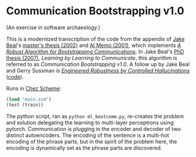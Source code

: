 # Communication Bootstrapping v1.0

(An exercise in software archaeology.)

This is a modernized transcription of the code from the appendix of
[Jake Beal](http://jakebeal.com/)'s
[master's thesis (2002)](https://groups.csail.mit.edu/mac/projects/amorphous/paperlisting.html#beal-masters) and
[AI Memo (2001)](https://dspace.mit.edu/bitstream/handle/1721.1/6082/AIM-2001-016.pdf?sequence=2),
which implements [_A Robust Algorithm for Bootstrapping Communications_](https://groups.csail.mit.edu/mac/projects/amorphous/Bootstrap/).
In Jake Beal's [PhD thesis (2007)](http://web.mit.edu/jakebeal/www/Publications/LearningByLearningToCommunicate.pdf), _Learning by Learning to Communicate_, this algorithm is referred to as _Communication Bootstrapping v1.0_. A follow up by Jake Beal and Gerry Sussman is [_Engineered Robustness by Controlled Hallucinations_](https://web.archive.org/web/20211024190753/http://aaai.org/Papers/Symposia/Fall/2008/FS-08-06/FS08-06-002.pdf) ([code](https://github.com/namin/hallucinations)).

Runs in [Chez Scheme](https://cisco.github.io/ChezScheme/):
```scheme
(load "main.scm")
(test (train))
```

The python script, ran as `python ml_bootcomm.py`, re-creates the problem and solution delegating the learning to multi-layer perceptrons using pytorch. Communication is plugging in the encoder and decoder of two distinct autoencoders. The encoding of the sentence is a multi-hot encoding of the phrase parts, but in the spirit of the problem here, the encoding is dynamically set as the phrase parts are discovered.
